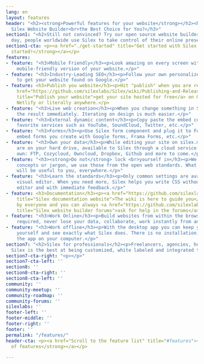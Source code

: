 ```yaml
---
lang: en
layout: features
header: "<h2><strong>Powerful features for your website</strong></h2><h3>What Makes
  Silex Website Builder<br>the Best Choice for You?</h3>"
section1: "<h2>Still not convinced? Try our open source website builder now.</h2><h3>Every
  day, people worldwide use Silex to take control of their online presence.</h3>"
section1-cta: <p><a href="./get-started" title="Get started with Silex website builder"><strong>Get
  started!</strong></a></p>
features:
- feature: "<h3>Mobile Friendly</h3><p>Look amazing on every screen with a customizable
    mobile-friendly version of your website.</p>"
- feature: "<h3>Industry-Leading SEO</h3><p>Follow your own personalized SEO plan
    to get your website found on Google.</p>"
- feature: <h3>Publish you website</h3><p>Hit "publish" when you are ready and <a
    href="https://github.com/silexlabs/Silex/wiki/Publishing-and-Releasing-Your-Website"
    title="Publish your website">get your site hosted for free</a> on Github pages,
    Netlify or literally anywhere.</p>
- feature: "<h3>Live web creation</h3><p>When you change something in Silex, you see
    the result immediately. Iterating on design is much easier.</p>"
- feature: "<h3>External dynamic content</h3><p>Copy paste the embed code of your
    favorite services such as YouTube, SoundCloud, Twitter, etc.</p>"
- feature: "<h3>Forms</h3><p>Use Silex form component and plug it to Formspree, or
    embed forms you create with Google forms, Frama Forms, etc.</p>"
- feature: "<h3>Own your data</h3><p>While editing your site on silex.me your files
    are on your hard drive, available to Silex through a cloud service you trust or
    own: FTP, Cozycloud, Owncloud, Dropbox, Github and more to come.</p>"
- feature: "<h3><strong>Do not</strong> lock <br>yourself in</h3><p>We did not create
    concepts or jargon, we use those from the open web standards. What you learn here
    will be useful to you, everywhere.</p>"
- feature: "<h3>Learn the standards</h3><p>Only common settings are available in the
    visual editor. When you need more, Silex helps you write CSS without leaving the
    editor and with immediate feedback.</p>"
- feature: <h3>Documentation</h3><p><a href="https://github.com/silexlabs/Silex/wiki/"
    title="Silex documentation website">The wiki is here to guide you</a>, it is editable
    by everyone and you can always <a href="https://github.com/silexlabs/Silex/issues"
    title="Silex website builder forums">ask for help in the forums</a>.</p>
- feature: "<h3>Work Online</h3><p>Build websites from within the browser, no install
    required, never lose your data, collaborate, work instantly from any computer.</p>"
- feature: "<h3>Work offline</h3><p>With the desktop app you can keep your data to
    yourself and see exactly what Silex does. There is no installation, just launch
    the app on your computer.</p>"
section7: "<h2>Silex for professionals</h2><p>Freelancers, agencies, hosting companies,
  Silex is the best at being customized, white labeled and integrated to your infrastructure</p>"
section7-cta-right: "<p></p>"
section7-cta-left: ''
section8: ''
section8-cta-right: ''
section8-cta-left: ''
community: ''
community-meetup: ''
community-roadmap: ''
community-forums: ''
silexlabs: ''
footer-left: ''
footer-middle: ''
footer-right: ''
footer: ''
permalink: "/features/"
header-cta: <p><a href="Scroll to the feature list" title="#features"><strong>List
  of features</strong></a></p>

---
```

